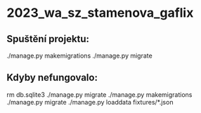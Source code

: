 # 2023_wa_sz_stamenova_gaflix
## Spuštění projektu:
./manage.py makemigrations
./manage.py migrate
## Kdyby nefungovalo:
rm db.sqlite3 
./manage.py migrate
./manage.py makemigrations
./manage.py migrate
./manage.py loaddata fixtures/*.json
